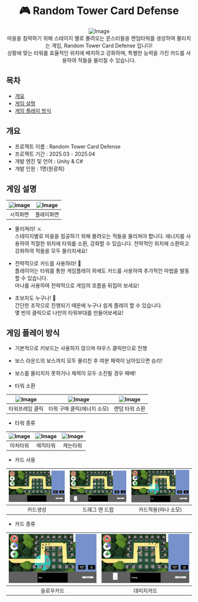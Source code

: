 <div align="center">
<h1> 🎮 Random Tower Card Defense 
</div>
<div align="center">
 <img width="536" height="356" alt="Image" src="https://github.com/user-attachments/assets/af4b8fd8-ae13-4a4b-b7e0-335f6681d589" />
 <br>
마을을 침략하기 위해 스테이지 별로 몰려오는 몬스터들을 랜덤타워를 생성하여 물리치는 게임, Random Tower Card Defense 입니다!
<br>상황에 맞는 타워를 효율적인 위치에 배치하고 강화하며, 특별한 능력을 가진 카드를 사용하여 적들을 물리칠 수 있습니다.
</div>
 
## 목차
 - [개요](#개요)
 - [게임 설명](#게임설명)
 - [게임 플레이 방식](#게임플레이방식)
   
## 개요
- 프로젝트 이름 : Random Tower Card Defense
- 프로젝트 기간 : 2025.03 - 2025.04
- 개발 엔진 및 언어 : Unity & C#
- 개발 인원 : 1명(원광희)

## 게임 설명


| <img width="1192" height="670" alt="image" src="https://github.com/user-attachments/assets/1dd4748a-4b4e-4ad7-96f5-e60636c09cdd" /> | <img width="1194" height="670" alt="Image" src="https://github.com/user-attachments/assets/cfc5c61c-41f3-446f-9ef8-63618cf8b74f" /> |
|:-------:|:-------:|
| 시작화면 | 플레이화면 |

- 물리쳐라! ⚔️
  <br>스테이지별로 마을을 침공하기 위해 몰려오는 적들을 물리쳐야 합니다. 에너지를 사용하여 적절한 위치에 타워를 소환, 강화할 수 있습니다. 전략적인 위치에 소환하고 강화하여 적들을 모두 물리치세요!
  <br>

- 전략적으로 카드를 사용하라! 🧩
  <br>플레이어는 타워를 통한 게임플레이 외에도 카드를 사용하여 추가적인 마법을 발동할 수 있습니다. <br>마나를 사용하여 전략적으로 게임의 흐름을 뒤집어 보세요!
  <br>

- 초보자도 누구나! 👶
   <br>간단한 조작으로 진행되기 때문에 누구나 쉽게 플레이 할 수 있습니다. <br>몇 번의 클릭으로 나만의 타워부대를 만들어보세요!
   <br>

## 게임 플레이 방식

- 기본적으로 키보드는 사용하지 않으며 마우스 클릭만으로 진행
- 보스 라운드의 보스까지 모두 물리친 후 여분 체력이 남아있으면 승리!
- 보스를 물리치지 못하거나 체력이 모두 소진될 경우 패배!

- 타워 소환

| <img width="66" height="65" alt="Image" src="https://github.com/user-attachments/assets/338b3273-0382-4ab7-a0fb-20c8d2de82e1" /> | <img width="254" height="89" alt="Image" src="https://github.com/user-attachments/assets/87336d56-8cb7-4fd3-80ae-2096a2c3eddf" /> | <img width="74" height="77" alt="Image" src="https://github.com/user-attachments/assets/5ba5bdbc-5837-4468-ad78-b92ae2269319" /> |
|:---:|:---:|:---:|
| 타워프레임 클릭 | 타워 구매 클릭(에너지 소모) | 랜덤 타워 소환 |

- 타워 종류

| <img width="85" height="92" alt="Image" src="https://github.com/user-attachments/assets/596299c2-7a74-41b1-bb73-96e68f8e6479" /> | <img width="82" height="82" alt="Image" src="https://github.com/user-attachments/assets/eeac2556-cb36-4cf2-a589-713cfbd62be2" /> | <img width="74" height="77" alt="Image" src="https://github.com/user-attachments/assets/5ba5bdbc-5837-4468-ad78-b92ae2269319" /> |
|:---:|:---:|:---:|
| 아처타워 | 매직타워 | 캐논타워 |

- 카드 사용

| ![카드 생성](Assets/Docs/GenerageCard.gif) | ![드래그앤드랍](Assets/Docs/DragAndDrop.gif) | ![카드적용](Assets/Docs/SlowCard.gif) |
|:---:|:---:|:---:|
| 카드생성 | 드래그 앤 드랍 | 카드적용(마나 소모) |

- 카드 종류

| ![카드적용](Assets/Docs/SlowCard.gif) | ![카드적용](Assets/Docs/DamageCard.gif) |
|:---:|:---:|
| 슬로우카드 | 데미지카드 |
